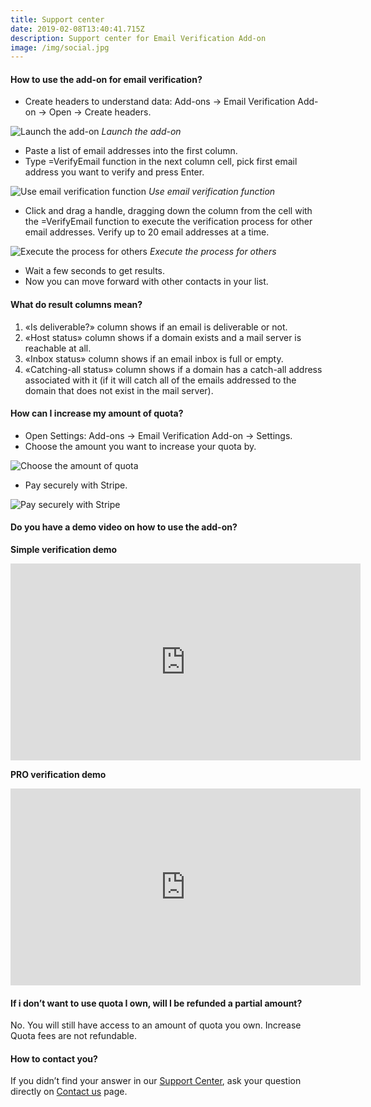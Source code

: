```yaml
---
title: Support center
date: 2019-02-08T13:40:41.715Z
description: Support center for Email Verification Add-on
image: /img/social.jpg
---
```

#### How to use the add-on for email verification?

* Create headers to understand data: Add-ons -> Email Verification Add-on -> Open -> Create headers.

![Launch the add-on](/img/h1.png "Launch the add-on")
_Launch the add-on_

* Paste a list of email addresses into the first column.
* Type =VerifyEmail function in the next column cell, pick first email address you want to verify and press Enter.

![Use email verification function](/img/h2.png "Use email verification function")
_Use email verification function_

* Click and drag a handle, dragging down the column from the cell with the =VerifyEmail function to execute the verification process for other email addresses. Verify up to 20 email addresses at a time.

![Execute the process for others](/img/h3.png "Execute the process for others")
_Execute the process for others_

* Wait a few seconds to get results.
* Now you can move forward with other contacts in your list.

#### What do result columns mean?

1. «Is deliverable?» column shows if an email is deliverable or not.
2. «Host status» column shows if a domain exists and a mail server is reachable at all.
3. «Inbox status» column shows if an email inbox is full or empty.
4. «Catching-all status» column shows if a domain has a catch-all address associated with it (if it will catch all of the emails addressed to the domain that does not exist in the mail server).

#### How can I increase my amount of quota?

* Open Settings: Add-ons -> Email Verification Add-on -> Settings.
* Choose the amount you want to increase your quota by.

![Choose the amount of quota](/img/h4.png "Choose the amount of quota")

* Pay securely with Stripe.

![Pay securely with Stripe](/img/h5.png "Pay securely with Stripe")

#### Do you have a demo video on how to use the add-on?

**Simple verification demo**

<iframe width="560" height="315" src="https://www.youtube.com/embed/dE_RdQYI7dc?controls=0&showinfo=0&modestbranding=1&rel=0" frameborder="0" allowfullscreen></iframe>

**PRO verification demo**

<iframe width="560" height="315" src="https://www.youtube.com/embed/5zGOkxkhs8s?controls=0&showinfo=0&modestbranding=1&rel=0" frameborder="0" allowfullscreen></iframe>

#### If i don’t want to use quota I own, will I be refunded a partial amount?

No. You will still have access to an amount of quota you own. Increase Quota fees are not refundable.

#### How to contact you?

If you didn’t find your answer in our [Support Center](https://emailverificationaddon.com/help/), ask your question directly on [Contact us](https://emailverificationaddon.com/contact/) page.
